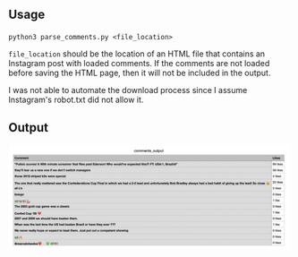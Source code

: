 ## Usage

`python3 parse_comments.py <file_location>`

`file_location` should be the location of an HTML file that contains an Instagram post with loaded comments. If the comments are not loaded before saving the HTML page, then it will not be included in the output.

I was not able to automate the download process since I assume Instagram's robot.txt did not allow it.

## Output

![example](example.png)
